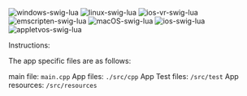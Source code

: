 ![windows-swig-lua](https://github.com/njligames/SDLSkeleton_Source/workflows/windows-swig-lua/badge.svg?branch=master)
![linux-swig-lua](https://github.com/njligames/SDLSkeleton_Source/workflows/linux-swig-lua/badge.svg?branch=master)
![ios-vr-swig-lua](https://github.com/njligames/SDLSkeleton_Source/workflows/ios-vr-swig-lua/badge.svg?branch=master)
![emscripten-swig-lua](https://github.com/njligames/SDLSkeleton_Source/workflows/emscripten-swig-lua/badge.svg?branch=master)
![macOS-swig-lua](https://github.com/njligames/SDLSkeleton_Source/workflows/macOS-swig-lua/badge.svg?branch=master)
![ios-swig-lua](https://github.com/njligames/SDLSkeleton_Source/workflows/ios-swig-lua/badge.svg?branch=master)
![appletvos-swig-lua](https://github.com/njligames/SDLSkeleton_Source/workflows/appletvos-swig-lua/badge.svg?branch=master)

Instructions:

The app specific files are as follows:

main file: `main.cpp`
App files: `./src/cpp`
App Test files: `/src/test`
App resources: `/src/resources`



